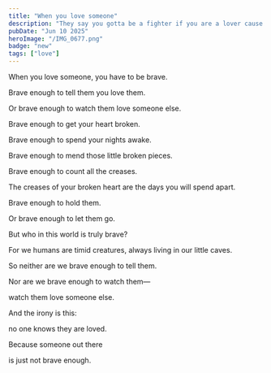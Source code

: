 ```yaml
---
title: "When you love someone"
description: "They say you gotta be a fighter if you are a lover cause if you don't fight for your love, what kind of lover are you... "
pubDate: "Jun 10 2025"
heroImage: "/IMG_0677.png"
badge: "new"
tags: ["love"]
---
```




When you love someone, you have to be brave.

Brave enough to tell them you love them.

Or brave enough to watch them love someone else.

Brave enough to get your heart broken.

Brave enough to spend your nights awake.

Brave enough to mend those little broken pieces.

Brave enough to count all the creases.

The creases of your broken heart are the days you will spend apart.

Brave enough to hold them.

Or brave enough to let them go.

But who in this world is truly brave?

For we humans are timid creatures, always living in our little caves.

So neither are we brave enough to tell them.

Nor are we brave enough to watch them—

watch them love someone else.

And the irony is this:

no one knows they are loved.

Because someone out there

is just not brave enough.
